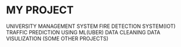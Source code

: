 # MY PROJECT
UNIVERSITY MANAGEMENT SYSTEM
FIRE DETECTION SYSTEM(IOT)
TRAFFIC PREDICTION USING ML(UBER)
DATA CLEANING
DATA VISULIZATION
(SOME OTHER PROJECTS)


